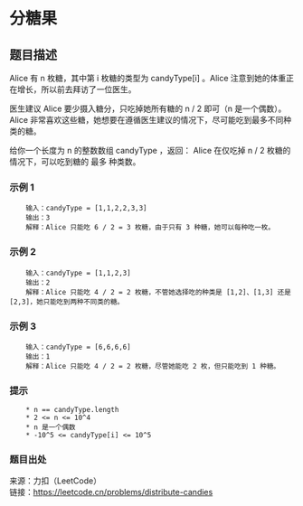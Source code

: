 # 分糖果

## 题目描述

Alice 有 n 枚糖，其中第 i 枚糖的类型为 candyType[i] 。Alice 注意到她的体重正在增长，所以前去拜访了一位医生。

医生建议 Alice 要少摄入糖分，只吃掉她所有糖的 n / 2 即可（n 是一个偶数）。Alice 非常喜欢这些糖，她想要在遵循医生建议的情况下，尽可能吃到最多不同种类的糖。

给你一个长度为 n 的整数数组 candyType ，返回： Alice 在仅吃掉 n / 2 枚糖的情况下，可以吃到糖的 最多 种类数。

### 示例 1

```text
    输入：candyType = [1,1,2,2,3,3]
    输出：3
    解释：Alice 只能吃 6 / 2 = 3 枚糖，由于只有 3 种糖，她可以每种吃一枚。
```

### 示例 2

```text
    输入：candyType = [1,1,2,3]
    输出：2
    解释：Alice 只能吃 4 / 2 = 2 枚糖，不管她选择吃的种类是 [1,2]、[1,3] 还是 [2,3]，她只能吃到两种不同类的糖。
```

### 示例 3

```text
    输入：candyType = [6,6,6,6]
    输出：1
    解释：Alice 只能吃 4 / 2 = 2 枚糖，尽管她能吃 2 枚，但只能吃到 1 种糖。
```

### 提示

```text
    * n == candyType.length
    * 2 <= n <= 10^4
    * n 是一个偶数
    * -10^5 <= candyType[i] <= 10^5
```

### 题目出处

来源：力扣（LeetCode）  
链接：<https://leetcode.cn/problems/distribute-candies>
